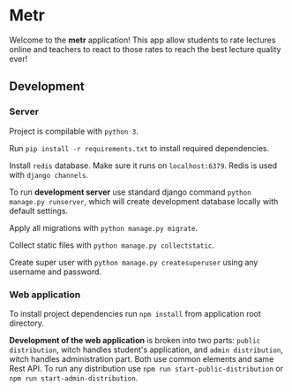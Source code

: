 # Metr

Welcome to the **metr** application! This app allow students to rate lectures online and teachers to react to those rates to reach the best lecture quality ever!


## Development 

### Server

Project is compilable with `python 3`.

Run `pip install -r requirements.txt` to install required dependencies.

Install `redis` database. Make sure it runs on `localhost:6379`. Redis is used with `django channels`.

To run **development server** use standard django command
`python manage.py runserver`, which will create development database locally with default settings.

Apply all migrations with `python manage.py migrate`. 

Collect static files with `python manage.py collectstatic`.


Create super user with `python manage.py createsuperuser` using any username and password.

### Web application

To install project dependencies run `npm install` from application root directory.

**Development of the web application** is broken into two parts: `public distribution`, witch handles student's application, and `admin distribution`, witch handles administration part. Both use common elements and same Rest API. To run any distribution use `npm run start-public-distribution` or `npm run start-admin-distribution`.
